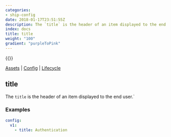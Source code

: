 ```yaml
---
categories:
- ship-config
date: 2018-01-17T23:51:55Z
description: The `title` is the header of an item displayed to the end user.`
index: docs
title: title
weight: "100"
gradient: "purpleToPink"
---
```


{{<legacynotice>}}

[Assets](/api/ship-assets/assets) | [Config](/api/ship-config/config) | [Lifecycle](/api/ship-lifecycle/lifecycle)

## title

The `title` is the header of an item displayed to the end user.`




### Examples

```yaml
config:
  v1:
    - title: Authentication
```
